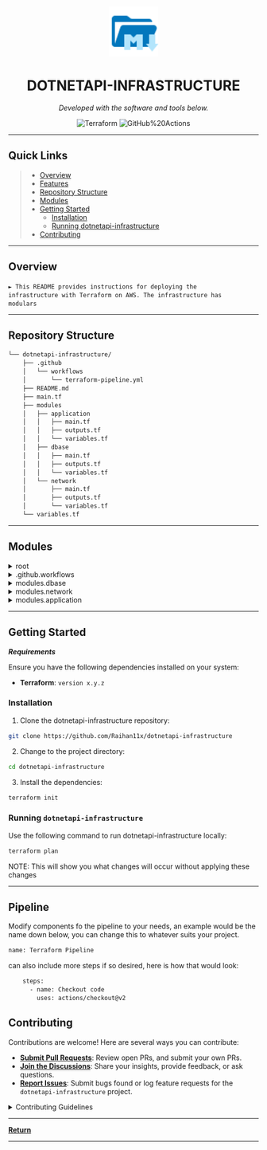 <p align="center">
  <img src="https://raw.githubusercontent.com/PKief/vscode-material-icon-theme/ec559a9f6bfd399b82bb44393651661b08aaf7ba/icons/folder-markdown-open.svg" width="100" />
</p>
<p align="center">
    <h1 align="center">DOTNETAPI-INFRASTRUCTURE</h1>
</p>
<p align="center">
		<em>Developed with the software and tools below.</em>
</p>
<p align="center">
	<img src="https://img.shields.io/badge/Terraform-7B42BC.svg?style=flat&logo=Terraform&logoColor=white" alt="Terraform">
	<img src="https://img.shields.io/badge/GitHub%20Actions-2088FF.svg?style=flat&logo=GitHub-Actions&logoColor=white" alt="GitHub%20Actions">
</p>
<hr>

##  Quick Links

> - [ Overview](#-overview)
> - [ Features](#-features)
> - [ Repository Structure](#-repository-structure)
> - [ Modules](#-modules)
> - [ Getting Started](#-getting-started)
>   - [ Installation](#-installation)
>   - [Running dotnetapi-infrastructure](#-running-dotnetapi-infrastructure)
> - [ Contributing](#-contributing)

---

##  Overview

<code>► This README provides instructions for deploying the infrastructure with Terraform on AWS. The infrastructure has modulars</code>

---

##  Repository Structure

```sh
└── dotnetapi-infrastructure/
    ├── .github
    │   └── workflows
    │       └── terraform-pipeline.yml
    ├── README.md
    ├── main.tf
    ├── modules
    │   ├── application
    │   │   ├── main.tf
    │   │   ├── outputs.tf
    │   │   └── variables.tf
    │   ├── dbase
    │   │   ├── main.tf
    │   │   ├── outputs.tf
    │   │   └── variables.tf
    │   └── network
    │       ├── main.tf
    │       ├── outputs.tf
    │       └── variables.tf
    └── variables.tf
```

---

##  Modules

<details closed><summary>root</summary>

| File                                                                                           | Summary                         |
| ---                                                                                            | ---                             |
| [main.tf](https://github.com/Raihan11x/dotnetapi-infrastructure/blob/master/main.tf)           | <code>► Variables</code> |
| [variables.tf](https://github.com/Raihan11x/dotnetapi-infrastructure/blob/master/variables.tf) | <code>► Main Configuration</code> |

</details>

<details closed><summary>.github.workflows</summary>

| File                                                                                                                                 | Summary                         |
| ---                                                                                                                                  | ---                             |
| [terraform-pipeline.yml](https://github.com/Raihan11x/dotnetapi-infrastructure/blob/master/.github/workflows/terraform-pipeline.yml) | <code>► Pipeline</code> |

</details>

<details closed><summary>modules.dbase</summary>

| File                                                                                                         | Summary                         |
| ---                                                                                                          | ---                             |
| [outputs.tf](https://github.com/Raihan11x/dotnetapi-infrastructure/blob/master/modules/dbase/outputs.tf)     | <code>► Database Modules Outputs</code> |
| [main.tf](https://github.com/Raihan11x/dotnetapi-infrastructure/blob/master/modules/dbase/main.tf)           | <code>► Database Modules Main</code> |
| [variables.tf](https://github.com/Raihan11x/dotnetapi-infrastructure/blob/master/modules/dbase/variables.tf) | <code>► Database Modules Variables</code> |

</details>

<details closed><summary>modules.network</summary>

| File                                                                                                           | Summary                         |
| ---                                                                                                            | ---                             |
| [outputs.tf](https://github.com/Raihan11x/dotnetapi-infrastructure/blob/master/modules/network/outputs.tf)     | <code>► Network Modules Outputs</code> |
| [main.tf](https://github.com/Raihan11x/dotnetapi-infrastructure/blob/master/modules/network/main.tf)           | <code>► Network Modules Main</code> |
| [variables.tf](https://github.com/Raihan11x/dotnetapi-infrastructure/blob/master/modules/network/variables.tf) | <code>► Network Modules Variables</code> |

</details>

<details closed><summary>modules.application</summary>

| File                                                                                                               | Summary                         |
| ---                                                                                                                | ---                             |
| [outputs.tf](https://github.com/Raihan11x/dotnetapi-infrastructure/blob/master/modules/application/outputs.tf)     | <code>► Application Module Outputs</code> |
| [main.tf](https://github.com/Raihan11x/dotnetapi-infrastructure/blob/master/modules/application/main.tf)           | <code>► Application Module Main</code> |
| [variables.tf](https://github.com/Raihan11x/dotnetapi-infrastructure/blob/master/modules/application/variables.tf) | <code>► Application Module Variables</code> |

</details>

---

##  Getting Started

***Requirements***

Ensure you have the following dependencies installed on your system:

* **Terraform**: `version x.y.z`

###  Installation

1. Clone the dotnetapi-infrastructure repository:

```sh
git clone https://github.com/Raihan11x/dotnetapi-infrastructure
```

2. Change to the project directory:

```sh
cd dotnetapi-infrastructure
```

3. Install the dependencies:

```sh
terraform init
```

###  Running `dotnetapi-infrastructure`

Use the following command to run dotnetapi-infrastructure locally:

```sh
terraform plan
```

NOTE: This will show you what changes will occur without applying these changes

---

## Pipeline

Modify components fo the pipeline to your needs, an example would be the name down below, you can change this to whatever suits your project.

```sh
name: Terraform Pipeline
```
can also include more steps if so desired, here is how that would look:

```sh
    steps:
      - name: Checkout code
        uses: actions/checkout@v2
```

##  Contributing

Contributions are welcome! Here are several ways you can contribute:

- **[Submit Pull Requests](https://github.com/Raihan11x/dotnetapi-infrastructure/blob/main/CONTRIBUTING.md)**: Review open PRs, and submit your own PRs.
- **[Join the Discussions](https://github.com/Raihan11x/dotnetapi-infrastructure/discussions)**: Share your insights, provide feedback, or ask questions.
- **[Report Issues](https://github.com/Raihan11x/dotnetapi-infrastructure/issues)**: Submit bugs found or log feature requests for the `dotnetapi-infrastructure` project.

<details closed>
    <summary>Contributing Guidelines</summary>

1. **Fork the Repository**: Start by forking the project repository to your github account.
2. **Clone Locally**: Clone the forked repository to your local machine using a git client.
   ```sh
   git clone https://github.com/Raihan11x/dotnetapi-infrastructure
   ```
3. **Create a New Branch**: Always work on a new branch, giving it a descriptive name.
   ```sh
   git checkout -b new-feature-x
   ```
4. **Make Your Changes**: Develop and test your changes locally.
5. **Commit Your Changes**: Commit with a clear message describing your updates.
   ```sh
   git commit -m 'Implemented new feature x.'
   ```
6. **Push to GitHub**: Push the changes to your forked repository.
   ```sh
   git push origin new-feature-x
   ```
7. **Submit a Pull Request**: Create a PR against the original project repository. Clearly describe the changes and their motivations.

Once your PR is reviewed and approved, it will be merged into the main branch.

</details>

---

[**Return**](#-quick-links)

---